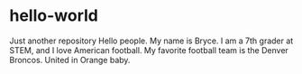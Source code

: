 # hello-world
Just another repository
Hello people. My name is Bryce. I am a 7th grader at STEM, and I love American football. My favorite football team is the Denver Broncos. United in Orange baby. 
